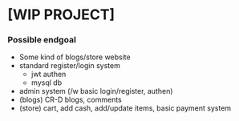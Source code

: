 # [WIP PROJECT]
### Possible endgoal
- Some kind of blogs/store website
- standard register/login system
  - jwt authen
  - mysql db
- admin system (/w basic login/register, authen)
- (blogs) CR-D blogs, comments
- (store) cart, add cash, add/update items, basic payment system
